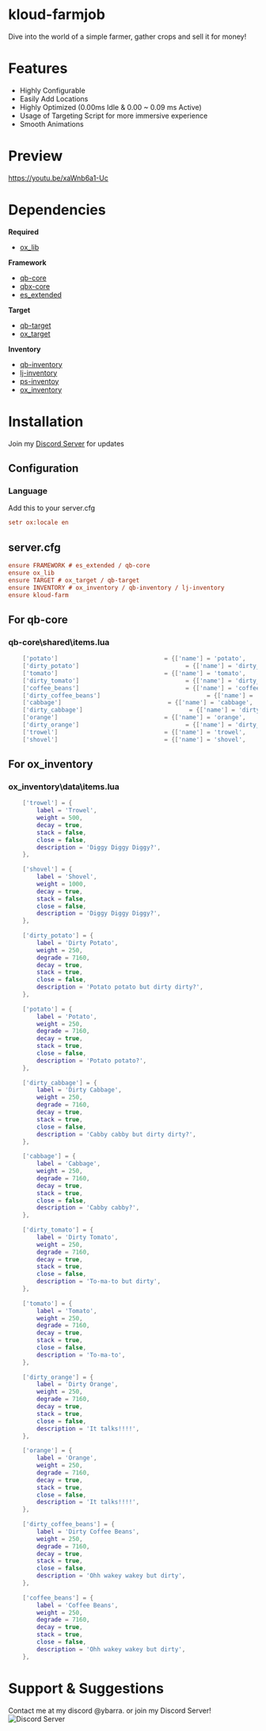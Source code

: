 # kloud-farmjob

Dive into the world of a simple farmer, gather crops and sell it for money!

# Features

* Highly Configurable
* Easily Add Locations
* Highly Optimized (0.00ms Idle & 0.00 ~ 0.09 ms Active)
* Usage of Targeting Script for more immersive experience
* Smooth Animations

# Preview

https://youtu.be/xaWnb6a1-Uc

# Dependencies

**Required**

* [ox_lib](https://github.com/overextended/ox_lib)

**Framework**

- [qb-core](https://github.com/qbcore-framework/qb-core)
- [qbx-core](https://github.com/Qbox-project/qbx-core)
- [es_extended](https://github.com/esx-framework/esx_core)

**Target**

- [qb-target](https://github.com/qbcore-framework/qb-target) 
- [ox_target](https://github.com/overextended/ox_target)

**Inventory**

- [qb-inventory](https://github.com/qbcore-framework/qb-inventory)
- [lj-inventory](https://github.com/loljoshie/lj-inventory)
- [ps-inventoy](https://github.com/Project-Sloth/ps-inventory)
- [ox_inventory](https://overextended.dev/ox_inventory) 

# Installation

Join my [Discord Server](https://discord.gg/DbqC2SWzJk) for updates

## Configuration

### Language

Add this to your server.cfg
```cfg
setr ox:locale en
```

## server.cfg

```cfg
ensure FRAMEWORK # es_extended / qb-core
ensure ox_lib
ensure TARGET # ox_target / qb-target
ensure INVENTORY # ox_inventory / qb-inventory / lj-inventory
ensure kloud-farm
```

## For qb-core

### qb-core\shared\items.lua

```lua
    ['potato']                              = {['name'] = 'potato',                                ['label'] = 'Khoai tây',             ['weight'] = 350,           ['type'] = 'item',         ['image'] = 'potato.png',              ['unique'] = false,         ['useable'] = false,     ['shouldClose'] = true,      ['combinable'] = nil,   ['description'] = 'Khoai Tây'},
    ['dirty_potato']                              = {['name'] = 'dirty_potato',                                ['label'] = 'Khoai tây bẩn',             ['weight'] = 350,           ['type'] = 'item',         ['image'] = 'dirty_potato.png',              ['unique'] = false,         ['useable'] = false,     ['shouldClose'] = true,      ['combinable'] = nil,   ['description'] = 'Khoai tây bẩn...có thể rửa sạch nó...'},
    ['tomato']                              = {['name'] = 'tomato',                                ['label'] = 'Cà chua',             ['weight'] = 350,           ['type'] = 'item',         ['image'] = 'tomato.png',              ['unique'] = false,         ['useable'] = false,     ['shouldClose'] = true,      ['combinable'] = nil,   ['description'] = 'Cà chua'},
    ['dirty_tomato']                              = {['name'] = 'dirty_tomato',                                ['label'] = 'Cà chua bẩn',             ['weight'] = 350,           ['type'] = 'item',         ['image'] = 'dirty_tomato.png',              ['unique'] = false,         ['useable'] = false,     ['shouldClose'] = true,      ['combinable'] = nil,   ['description'] = 'Cà chua bẩn... có thể rửa sạch nó...'},
    ['coffee_beans']                              = {['name'] = 'coffee_beans',                                ['label'] = 'Hạt cà phê',             ['weight'] = 350,           ['type'] = 'item',         ['image'] = 'coffee_beans.png',              ['unique'] = false,         ['useable'] = false,     ['shouldClose'] = true,      ['combinable'] = nil,   ['description'] = 'hmmmm đây chắc chắn là cà phê rồi!'},
    ['dirty_coffee_beans']                              = {['name'] = 'dirty_coffee_beans',                                ['label'] = 'Hạt cà phê bẩn',             ['weight'] = 350,           ['type'] = 'item',         ['image'] = 'dirty_coffee_beans.png',              ['unique'] = false,         ['useable'] = false,     ['shouldClose'] = true,      ['combinable'] = nil,   ['description'] = 'Cà phê bẩn.... hãy rửa sạch nó...!'},
    ['cabbage']                              = {['name'] = 'cabbage',                                ['label'] = 'Bắp cải',             ['weight'] = 350,           ['type'] = 'item',         ['image'] = 'cabbage.png',              ['unique'] = false,         ['useable'] = false,     ['shouldClose'] = true,      ['combinable'] = nil,   ['description'] = 'Chà... bắp cải to thật đấy!'},
    ['dirty_cabbage']                              = {['name'] = 'dirty_cabbage',                                ['label'] = 'Bắp cải bẩn',             ['weight'] = 350,           ['type'] = 'item',         ['image'] = 'dirty_cabbage.png',              ['unique'] = false,         ['useable'] = false,     ['shouldClose'] = true,      ['combinable'] = nil,   ['description'] = 'Bắp cải bẩn... có thể rửa sạch!'},
    ['orange']                              = {['name'] = 'orange',                                ['label'] = 'Quả cam',             ['weight'] = 350,           ['type'] = 'item',         ['image'] = 'orange.png',              ['unique'] = false,         ['useable'] = false,     ['shouldClose'] = true,      ['combinable'] = nil,   ['description'] = 'Quả cam!'},
    ['dirty_orange']                              = {['name'] = 'dirty_orange',                                ['label'] = 'Quả cam bẩn',             ['weight'] = 350,           ['type'] = 'item',         ['image'] = 'dirty_orange.png',              ['unique'] = false,         ['useable'] = false,     ['shouldClose'] = true,      ['combinable'] = nil,   ['description'] = 'Cam chưa rửa... hãy rửa nó!'},
    ['trowel']                              = {['name'] = 'trowel',                                ['label'] = 'Xẻng mini',             ['weight'] = 350,           ['type'] = 'item',         ['image'] = 'trowel.png',              ['unique'] = false,         ['useable'] = false,     ['shouldClose'] = true,      ['combinable'] = nil,   ['description'] = '1 cái xẻng mini'},
    ['shovel']                              = {['name'] = 'shovel',                                ['label'] = 'Xẻng to',             ['weight'] = 350,           ['type'] = 'item',         ['image'] = 'shovel.png',              ['unique'] = false,         ['useable'] = false,     ['shouldClose'] = true,      ['combinable'] = nil,   ['description'] = 'Xẻng to'},
```

## For ox_inventory

### ox_inventory\data\items.lua

```lua
	['trowel'] = {
		label = 'Trowel',
		weight = 500,
		decay = true,
		stack = false,
		close = false,
		description = 'Diggy Diggy Diggy?',
	},
	
	['shovel'] = {
		label = 'Shovel',
		weight = 1000,
		decay = true,
		stack = false,
		close = false,
		description = 'Diggy Diggy Diggy?',
	},
	
	['dirty_potato'] = {
		label = 'Dirty Potato',
		weight = 250,
		degrade = 7160,
		decay = true,
		stack = true,
		close = false,
		description = 'Potato potato but dirty dirty?',
	},
	
	['potato'] = {
		label = 'Potato',
		weight = 250,
		degrade = 7160,
		decay = true,
		stack = true,
		close = false,
		description = 'Potato potato?',
	},
	
	['dirty_cabbage'] = {
		label = 'Dirty Cabbage',
		weight = 250,
		degrade = 7160,
		decay = true,
		stack = true,
		close = false,
		description = 'Cabby cabby but dirty dirty?',
	},
	
	['cabbage'] = {
		label = 'Cabbage',
		weight = 250,
		degrade = 7160,
		decay = true,
		stack = true,
		close = false,
		description = 'Cabby cabby?',
	},
	
	['dirty_tomato'] = {
		label = 'Dirty Tomato',
		weight = 250,
		degrade = 7160,
		decay = true,
		stack = true,
		close = false,
		description = 'To-ma-to but dirty',
	},
	
	['tomato'] = {
		label = 'Tomato',
		weight = 250,
		degrade = 7160,
		decay = true,
		stack = true,
		close = false,
		description = 'To-ma-to',
	},
	
	['dirty_orange'] = {
		label = 'Dirty Orange',
		weight = 250,
		degrade = 7160,
		decay = true,
		stack = true,
		close = false,
		description = 'It talks!!!!',
	},
	
	['orange'] = {
		label = 'Orange',
		weight = 250,
		degrade = 7160,
		decay = true,
		stack = true,
		close = false,
		description = 'It talks!!!!',
	},
	
	['dirty_coffee_beans'] = {
		label = 'Dirty Coffee Beans',
		weight = 250,
		degrade = 7160,
		decay = true,
		stack = true,
		close = false,
		description = 'Ohh wakey wakey but dirty',
	},
	
	['coffee_beans'] = {
		label = 'Coffee Beans',
		weight = 250,
		degrade = 7160,
		decay = true,
		stack = true,
		close = false,
		description = 'Ohh wakey wakey but dirty',
	},
```

# Support & Suggestions

Contact me at my discord @ybarra. or join my Discord Server! <br>![Discord Server](https://discordapp.com/api/guilds/1131198002976014377/widget.png?style=shield)
